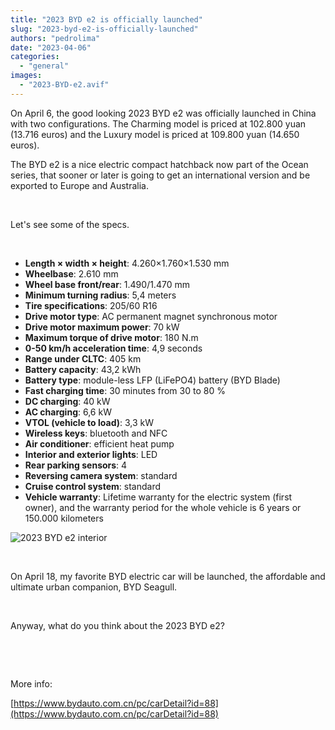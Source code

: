 ```yaml
---
title: "2023 BYD e2 is officially launched"
slug: "2023-byd-e2-is-officially-launched"
authors: "pedrolima"
date: "2023-04-06"
categories: 
  - "general"
images: 
  - "2023-BYD-e2.avif"
---
```


On April 6, the good looking 2023 BYD e2 was officially launched in China with two configurations. The Charming model is priced at 102.800 yuan (13.716 euros) and the Luxury model is priced at 109.800 yuan (14.650 euros).

The BYD e2 is a nice electric compact hatchback now part of the Ocean series, that sooner or later is going to get an international version and be exported to Europe and Australia.

 

Let's see some of the specs.

 

- **Length × width × height**: 4.260×1.760×1.530 mm
- **Wheelbase**: 2.610 mm
- **Wheel base front/rear**: 1.490/1.470 mm
- **Minimum turning radius**: 5,4 meters
- **Tire specifications**: 205/60 R16
- **Drive motor type**: AC permanent magnet synchronous motor
- **Drive motor maximum power**: 70 kW
- **Maximum torque of drive motor**: 180 N.m
- **0-50 km/h acceleration time**: 4,9 seconds
- **Range under CLTC**: 405 km
- **Battery capacity**: 43,2 kWh
- **Battery type**: module-less LFP (LiFePO4) battery (BYD Blade)
- **Fast charging time**: 30 minutes from 30 to 80 %
- **DC charging**: 40 kW
- **AC charging**: 6,6 kW
- **VTOL (vehicle to load)**: 3,3 kW
- **Wireless keys**: bluetooth and NFC
- **Air conditioner**: efficient heat pump
- **Interior and exterior lights**: LED
- **Rear parking sensors**: 4
- **Reversing camera system**: standard
- **Cruise control system**: standard
- **Vehicle warranty**: Lifetime warranty for the electric system (first owner), and the warranty period for the whole vehicle is 6 years or 150.000 kilometers

![2023 BYD e2 interior](images/2023-BYD-e2-interior.avif)

 

On April 18, my favorite BYD electric car will be launched, the affordable and ultimate urban companion, BYD Seagull.

 

Anyway, what do you think about the 2023 BYD e2?

 

 

More info:

[https://www.bydauto.com.cn/pc/carDetail?id=88](https://www.bydauto.com.cn/pc/carDetail?id=88)
